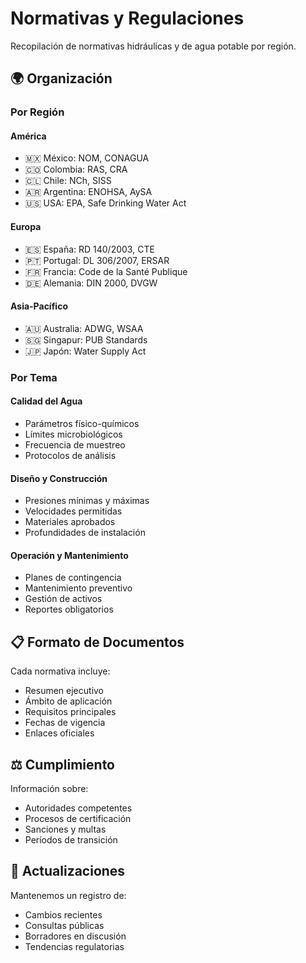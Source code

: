 # Normativas y Regulaciones

Recopilación de normativas hidráulicas y de agua potable por región.

## 🌍 Organización

### Por Región

#### América
- 🇲🇽 México: NOM, CONAGUA
- 🇨🇴 Colombia: RAS, CRA
- 🇨🇱 Chile: NCh, SISS
- 🇦🇷 Argentina: ENOHSA, AySA
- 🇺🇸 USA: EPA, Safe Drinking Water Act

#### Europa
- 🇪🇸 España: RD 140/2003, CTE
- 🇵🇹 Portugal: DL 306/2007, ERSAR
- 🇫🇷 Francia: Code de la Santé Publique
- 🇩🇪 Alemania: DIN 2000, DVGW

#### Asia-Pacífico
- 🇦🇺 Australia: ADWG, WSAA
- 🇸🇬 Singapur: PUB Standards
- 🇯🇵 Japón: Water Supply Act

### Por Tema

#### Calidad del Agua
- Parámetros físico-químicos
- Límites microbiológicos
- Frecuencia de muestreo
- Protocolos de análisis

#### Diseño y Construcción
- Presiones mínimas y máximas
- Velocidades permitidas
- Materiales aprobados
- Profundidades de instalación

#### Operación y Mantenimiento
- Planes de contingencia
- Mantenimiento preventivo
- Gestión de activos
- Reportes obligatorios

## 📋 Formato de Documentos

Cada normativa incluye:
- Resumen ejecutivo
- Ámbito de aplicación
- Requisitos principales
- Fechas de vigencia
- Enlaces oficiales

## ⚖️ Cumplimiento

Información sobre:
- Autoridades competentes
- Procesos de certificación
- Sanciones y multas
- Períodos de transición

## 🔄 Actualizaciones

Mantenemos un registro de:
- Cambios recientes
- Consultas públicas
- Borradores en discusión
- Tendencias regulatorias